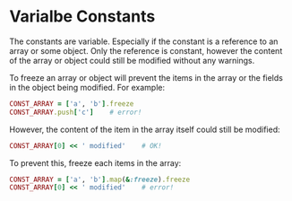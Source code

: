 # Varialbe Constants

The constants are variable. Especially if the constant is a reference to an array or some object. Only the reference is constant, however the content of the array or object could still be modified without any warnings.

To freeze an array or object will prevent the items in the array or the fields in the object being modified. For example:

```ruby
CONST_ARRAY = ['a', 'b'].freeze
CONST_ARRAY.push['c']    # error!
```

However, the content of the item in the array itself could still be modified:

```ruby
CONST_ARRAY[0] << ' modified'    # OK!
```

To prevent this, freeze each items in the array:

```ruby
CONST_ARRAY = ['a', 'b'].map(&:freeze).freeze
CONST_ARRAY[0] << ' modified'    # error!
```
